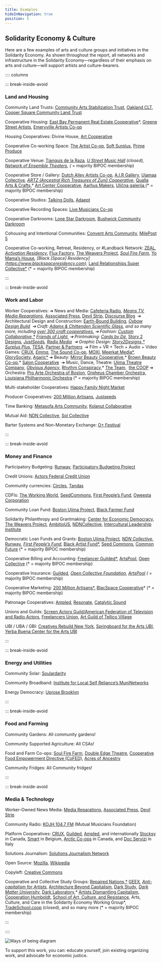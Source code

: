 ```yaml
---
title: Examples
hideInNavigation: true
position: 5
---
```

## Solidarity Economy & Culture

Here are a few examples of arts and culture groups and initiatives in the Solidarity Economy. As shown throughout the report, all networks and infrastructure in the Solidarity Economy—regardless of their emphasis on arts and culture—will support artists and culture-bearers.

:::: columns

::: break-inside-avoid

### Land and Housing 

Community Land Trusts: [Community Arts Stabilization Trust](https://cast-sf.org/), [Oakland CLT](https://oakclt.org/), [Cooper Square Community Land Trust](https://wp.nyu.edu/land/whats-the-cooper-square-community-land-trust/)

Cooperative Housing: [East Bay Permanent Real Estate Cooperative](https://ebprec.org/)*, [Greene Street Artists](https://www.greenestreetartists.org), [Emeryville Artists Co-op](http://www.emeryvilleartistscoop.org/)

Housing Cooperatives: Divine House, [Art Cooperative](https://www.ic.org/artcommunes/)

Cooperative Co-working Space: [The Artist Co-op](https://www.theartistco-op.com), [Soft Surplus](https://softsurpl.us/), [Prime Produce](https://www.primeproduce.coop/)

Cooperative Venue: [Tianguis de la Raza](https://www.instagram.com/tianguis.raza/?hl=en)*, [U Street Music Hall](https://www.facebook.com/uhalldc/) (closed), [Network of Ensemble Theaters](http://www.ensembletheaters.net/), (* = majority BIPOC membership)

Cooperative Store / Gallery: [Dutch Alley Artists Co-op](http://www.dutchalleyartistsco-op.com/aboutus.html), [A.I.R Gallery](https://www.airgallery.org), [Ujamaa Collective](http://www.ujamaacollective.org/)*, [ARTZ (Ancestral Rich Treasures of Zuni) Cooperative](https://zunipuebloart.com/artz-co-op)*, [Qualla Arts & Crafts,](https://quallaartsandcrafts.com)* [Art Center Cooperative](http://www.tacjacksonville.org/about/), [Aarhus Makers](https://aarhusmakers.com/), [Ulična galerija ](https://www.ulicnagalerija.rs)(* = majority BIPOC membership)

Cooperative Studios: [Talking Dolls](http://talkingdollsdetroit.com/), [Adaept](https://adaept.design) 

Cooperative Recording Spaces: [Live Musicians Co-op](https://www.livemusicianscoop.com/?fbclid=IwAR3lVIM63gnYMMwMFcEYdlb1ZnVm0yUW4LkoOD0NxhUcceEYKZdnc8qKMgg)

Cooperative Darkrooms: [Lone Star Darkroom](https://www.lonestardarkroom.com), [Bushwick Community Darkroom](https://www.bushwickcommunitydarkroom.com) [](http://www.clayartpotterygroup.com/about-us.html)

Cohousing and Intentional Communities: [Convent Arts Community](https://www.ic.org/artcommunes/), [MilePost 5](https://www.ic.org/artcommunes/)

Cooperative Co-working, Retreat, Residency, or #Landback Network: [ZEAL](https://www.policylink.org/node/62766)*, [Activation Residency](https://activationresidency.com/)*, [Flux Factory](https://www.fluxfactory.org), [The Weavers Project](https://www.theweaversproject.org)*, [Soul Fire Farm](https://www.soulfirefarm.org)*, [Yo Mama’s House](https://www.yomamashouse.com)*, [Black \[Space] Residency](https://www.blackspaceresidency.com),* [Land Relationships Super Collective*](http://www.landrelationships.com/introduction) (* = majority BIPOC membership)

:::

::: break-inside-avoid

### Work and Labor

Worker Cooperatives: [](http://www.rhythmconspiracy.com/)➔ News and Media: [Cafeteria Radio](https://www.cafeteria.fm/about)*, [Means TV](https://means.tv),   [Media Reparations](https://mediareparations.org)*, [Associated Press](https://www.ap.org), [Devil Strip](https://thedevilstrip.com), [Discourse Blog](https://discourseblog.com)  ➔ Architectural Design and Construction: [Earth-Bound Building](https://www.earthboundbuilding.com)*, [Oxbow Design Build](https://oxbowdesignbuild.com)  ➔ Craft: [Adams & Chittenden Scientific Glass](https://adamschittenden.com/), and so many more, including [over 300 craft cooperatives.](https://www.rd.usda.gov/files/cir55.pdf) ➔ Fashion: [Custom Collaborative,*](https://www.customcollaborative.org/) [Friends of Light ](https://www.friendsoflight.net/) ➔ Printmaking: [Cards by Dé](https://cardsbyde.com)*, [Story 2 Designs](https://www.story2designs.com)*, [JustSeeds](https://justseeds.org), [Radix Media](https://radixmedia.org)  ➔ Graphic Design: [Story2Designs,*](https://www.story2designs.com/services/) [Surplus Plus](https://softsurpl.us/)*, [TESA](https://www.tesacollective.com/), [Partner & Partners](https://partnerandpartners.com/)  ➔ Film + VR + Tech + Audio + Video Games: [CRUX](https://crux.coop)*, [Emma](https://emma.coop/)*, [The Sound Co-op](https://www.soundcoop.tv), [MOXI](https://www.wehavemoxi.com), [Meerkat Media*](https://www.meerkatmedia.org/), [GlorySociety](http://theglorysociety.com/), [Agaric*](https://agaric.coop/) ➔ Beauty: [Mirror Beauty Cooperative](https://www.instagram.com/mirror_cooperative_/?hl=en),* [Brown Beauty Co-op](https://www.brownbeautyco-op.com/),* [Salon Cooperative](https://saloncooperative.com/about)  ➔ Music, Dance, Theatre: [Ujima Theatre Company](https://www.ujimacoinc.org)*, [Obvious Agency](https://howlround.com/obvious-agency-and-creative-cooperative-futures)*, [Rhythm Conspiracy](https://www.facebook.com/RhythmConspirac/),* [The Team,](http://theteamplays.org/)  [the COOP](https://www.thecoopnyc.org/mission-history) ➔ Orchestra: [Pro Arte Orchestra of Boston](https://www.proarte.org/history), [Orpheus Chamber Orchestra,](http://www.orpheusnyc.com/about.html) [Louisiana Philharmonic Orchestra](http://www.lpomusic.com/?q=Orchestra) (* = majority BIPOC membership)

Multi-stakeholder Cooperatives: [Happy Family Night Market](https://www.happyfamilymkt.com/mission)

Producer Cooperatives: [200 Million Artisans](https://200millionartisans.org/about), [Justseeds](https://justseeds.org/)

Time Banking: [Metasofa Arts Community](https://www.ic.org/directory/metasofa-artists-community/), [Kolanut Collaborative](https://kolanutcollab.org/)

Mutual Aid: [NDN Collective](https://ndncollective.org/), [Sol Collective](http://www.solcollective.org/)

Barter Systems and Non-Monetary Exchange: [O+ Festival](https://www.nytimes.com/2013/11/16/arts/music/the-o-festival-expands-to-san-francisco.html)

:::

::: break-inside-avoid

### Money and Finance

Participatory Budgeting: [Runway](https://www.runway.family/runway-overview), [Participatory Budgeting Project](https://www.participatorybudgeting.org/)

Credit Unions: [Actors Federal Credit Union](https://www.actorsfcu.com/)

Community currencies: [Circles](https://www.therightscollective.com/solidarity-circles), [Tandas](http://www.anthropology.uci.edu/~wmmaurer/courses/anthro_money_2004/Tandas.htm)

CDFIs: [The Working World](https://www.theworkingworld.org/us/), [SeedCommons](https://seedcommons.org/), [First People’s Fund](https://www.firstpeoplesfund.org/), [Oweesta Corporation](https://www.oweesta.org/)

Community Loan Fund: [Boston Ujima Project](https://www.ujimaboston.com/), [Black Farmer Fund](https://www.blackfarmerfund.org/)

Solidarity Philanthropy and Grantmaking: [Center for Economic Democracy](https://www.economicdemocracy.us/), [The Weavers Project](https://www.theweaversproject.org/history), [AmbitioUS](https://ambitio-us.org/), [NDNCollective](https://ndncollective.org/), [Intercultural Leadership Institute](http://www.weareili.org)

Democratic Loan Funds and Grants: [Boston Ujima Project](https://www.ujimaboston.com/)*, [NDN Collective](https://ndncollective.org)*, [Runway](https://www.runway.family)*, [First People’s Fund](https://www.firstpeoplesfund.org)*, [Black Artist Fund*](https://www.blackartistfund.org), [Seed Commons](https://seedcommons.org), [Common Future](https://www.commonfuture.co) (* = majority BIPOC membership)

Cooperative Billing and Accounting: [Freelancer Guilded*](https://users.guilded.coop), [ArtsPool](https://artspool.co), [Open Collective](https://opencollective.com/) (* = majority BIPOC membership)

Cooperative Insurance: [Guilded](https://users.guilded.coop)*, [Open Collective Foundation](https://opencollective.com/foundation), [ArtsPool](https://artspool.co) (* = majority BIPOC membership)

Cooperative Marketing: [200 Million Artisans*,](https://200millionartisans.org) [BlacSpace Cooperative](http://www.bambdcdc.com)\* (\* = majority BIPOC membership)

Patronage Cooperatives: [Ampled](https://www.ampled.com/), [Resonate](https://resonate.is/), [Catalytic Sound](https://catalyticsound.com)

Unions and Guilds: [Screen Actors Guild/American Federation of Television and Radio Actors](https://www.sagaftra.org), [Freelancers Union](https://www.freelancersunion.org/), [Art Guild of Tellico Village](https://www.tellicoartguild.com)

UBI / UBA / GBI: [Creatives Rebuild New York,](https://www.creativesrebuildny.org) [Springboard for the Arts UBI](https://springboardforthearts.org/guaranteed-income-for-artists/), [Yerba Buena Center for the Arts UBI](https://ybca.org/guaranteed-income-pilot/)

:::

::: break-inside-avoid

### Energy and Utilities

Community Solar: [Soulardarity](https://www.soulardarity.com/)

Community Broadband: [Institute for Local Self Reliance’s MuniNetworks](https://muninetworks.org/)

Energy Democracy: [Uprose Brooklyn](https://www.uprose.org/sunset-park-solar)

:::

::: break-inside-avoid

### Food and Farming

Community Gardens: All community gardens!

Community Supported Agriculture: All CSAs!

Food and Farm Co-ops: [Soul Fire Farm](https://www.soulfirefarm.org/), [Double Edge Theatre](https://doubleedgetheatre.org/), [Cooperative Food Empowerment Directive (CoFED)](https://www.cofed.coop/), [Acres of Ancestry](https://acresofancestry.org/)

Community Fridges: All Community fridges!

:::

::: break-inside-avoid

### Media & Technology

Worker-Owned News Media: [Media Reparations,](https://mediareparations.org/) [Associated Press](https://www.ap.org/about/), [Devil Strip](https://thedevilstrip.com/)

Community Radio: [KOJH 104.7 FM](https://www.kojhfm.org/) (Mutual Musicians Foundation)

Platform Cooperatives: [CRUX](https://crux.pory.app/), [Guilded](https://www.usworker.coop/guilded/), [Ampled](https://www.ampled.com/), and internationally [Stocksy](https://www.stocksy.com/) in Canada, [Smart](https://smart.coop/) in Belgium, [Arctic Co-ops](https://arctic-coop.com/) in Canada, and [Doc Servizi](https://docservizi.retedoc.net/en/) in Italy

Solutions Journalism: [Solutions Journalism Network](https://www.solutionsjournalism.org/)

Open Source: [Mozilla](https://www.mozilla.org/en-US/), [Wikipedia](https://www.wikipedia.org/)

Copyleft: [Creative Commons](https://creativecommons.org/)

Cooperative and Collective Study Groups: [Repaired Nations,*](http://repairednations.org/) [GEEX](https://geex.glass/)*, [Anti- capitalism for Artists](https://www.anticapitalismforartists.com)*, [Architecture Beyond Capitalism](https://abc.architecture-lobby.org/), [Dark Study](https://www.darkstudy.net/)*, [Dark Matter University](https://darkmatteruniversity.org/)*, [Dark Laboratory](https://www.darklaboratory.com/),* [Artists Dismantling Capitalism](https://cooperationhumboldt.com/dismantle-capitalism/), [Cooperation Humboldt](https://cooperationhumboldt.com/study-groups-2/), [School of Art, Culture, and Resistance](https://peoplesforum.org/event/applications-open-school-of-art-culture-and-resistance/), Arts, Culture, and Care in the Solidarity Economy Working Group*, [TradeSchool.coop](https://tradeschool.coop) (closed), and so many more (* = majority BIPOC membership)

:::

::::

![Ways of being diagram](/assets/uploads/diagram02.svg)

To support this work, you can: educate yourself, join existing organizing work, and advocate for economic justice.